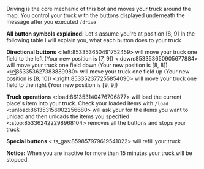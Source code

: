 Driving is the core mechanic of this bot and moves your truck around the map.
You control your truck with the buttons displayed underneath the message after you executed `/drive`

**__All button symbols explained:__**
Let's assume you're at position [8, 9]
In the following table I will explain you, what each button does to your truck

**Directional buttons**
<:left:853353650491752459> will move your truck one field to the left (Your new position is [7, 9])
<:down:853353650905677884> will move your truck one field down (Your new position is [8, 8])
<:up:853353627383889980> will move your truck one field up (Your new position is [8, 10])
<:right:853352377255854090> will move your truck one field to the right (Your new position is [9, 9])

**Truck operations**
<:load:861353140476706877> will load the current place's item into your truck. Check your loaded items with `/load`
<:unload:861353156902256680> will ask your for the items you want to unload and then unloads the items you specified
<:stop:853362422298968104> removes all the buttons and stops your truck

**Special buttons**
<:ts_gas:859857979619541022> will refill your truck

**Notice:**
When you are inactive for more than 15 minutes your truck will be stopped.
